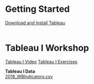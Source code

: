 # Getting Started
[Download and Install Tableau](download.md)  <br><br>


# Tableau I Workshop
[Tableau I Video]()
[Tableau I Exercises](TableauI_Exercises.pdf)<br>

**Tableau I Data**<br>
[2018_WBIndicators.csv](2018_WBIndicators.csv)  <br><br>


<!---# Tableau II Workshop</span>
[Tableau II Exercises](TableauII_Exercises.pdf)-->

<!---**Data**<br></span>
[IPEDS_data.csv](IPEDS_data.csv)<br>
[uni_websites.csv](uni_websites.csv)-->
